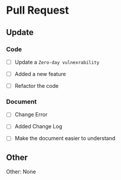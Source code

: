 # Pull Request 
## Update 
### Code
- [ ] Update a `Zero-day vulnexrability`

- [ ] Added a new feature

- [ ] Refactor the code

### Document

- [ ] Change Error

- [ ] Added Change Log

- [ ] Make the document easier to understand

## Other

Other: None
